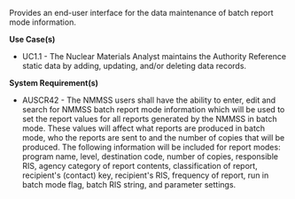 Provides an end-user interface for the data maintenance of batch report mode information.

**Use Case(s)**

- UC1.1 - The Nuclear Materials Analyst maintains the Authority Reference static data by adding, updating, and/or deleting data records.

**System Requirement(s)**

- AUSCR42 - The NMMSS users shall have the ability to enter, edit and search for NMMSS batch report mode information which will be used to set the report values for all reports generated by the NMMSS in batch mode. These values will affect what reports are produced in batch mode, who the reports are sent to and the number of copies that will be produced. The following information will be included for report modes: program name, level, destination code, number of copies, responsible RIS, agency category of report contents, classification of report, recipient's (contact) key, recipient's RIS, frequency of report, run in batch mode flag, batch RIS string, and parameter settings.